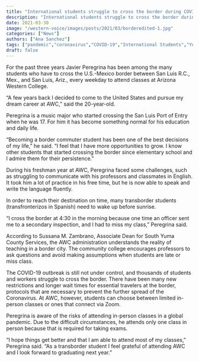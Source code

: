 ```yaml
---
title: "International students struggle to cross the border during COVID"
description: "International students struggle to cross the border during COVID"
date: 2021-03-30
image: "/western-voice/images/posts/2021/03/borderedited-1.jpg"
categories: ["News"]
authors: ["Ana Sanchez"]
tags: ["pandemic","coronavirus","COVID-19","International Students","Yuma","Arizona Western College","AWC","Border Crossing","San Luis R.C."]
draft: false
---
```

For the past three years Javier Peregrina has been among the many students who have to cross the U.S.-Mexico border between San Luis R.C., Mex., and San Luis, Ariz., every weekday to attend classes at Arizona Western College.

“A few years back I decided to come to the United States and pursue my dream career at AWC,” said the 20-year-old.

Peregrina is a music major who started crossing the San Luis Port of Entry when he was 17. For him it has become something normal for his education and daily life.

“Becoming a border commuter student has been one of the best decisions of my life,” he said. “I feel that I have more opportunities to grow. I know other students that started crossing the border since elementary school and I admire them for their persistence.”

During his freshman year at AWC, Peregrina faced some challenges, such as struggling to communicate with his professors and classmates in English. It took him a lot of practice in his free time, but he is now able to speak and write the language fluently.

In order to reach their destination on time, many transborder students (transfronterizos in Spanish) need to wake up before sunrise.

“I cross the border at 4:30 in the morning because one time an officer sent me to a secondary inspection, and I had to miss my class,” Peregrina said.

According to Sussana M. Zambrano, Associate Dean for South Yuma County Services, the AWC administration understands the reality of teaching in a border city. The community college encourages professors to ask questions and avoid making assumptions when students are late or miss class.

The COVID-19 outbreak is still not under control, and thousands of students and workers struggle to cross the border. There have been many new restrictions and longer wait times for essential travelers at the border, protocols that are necessary to prevent the further spread of the Coronavirus. At AWC, however, students can choose between limited in-person classes or ones that connect via Zoom.

Peregrina is aware of the risks of attending in-person classes in a global pandemic. Due to the difficult circumstances, he attends only one class in person because that is required for taking exams.

“I hope things get better and that I am able to attend most of my classes,” Peregrina said. “As a transborder student I feel grateful of attending AWC and I look forward to graduating next year.”